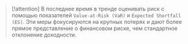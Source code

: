 
> [!attention] 
> В последнее время в тренде оценивать риск с помощью показателей `Value-at-Risk (VaR)` и `Expected Shortfall (ES)`. Эти меры фокусируются на крупных потерях и дают более прямое представление о финансовом риске, чем стандартное отклонение доходности.
